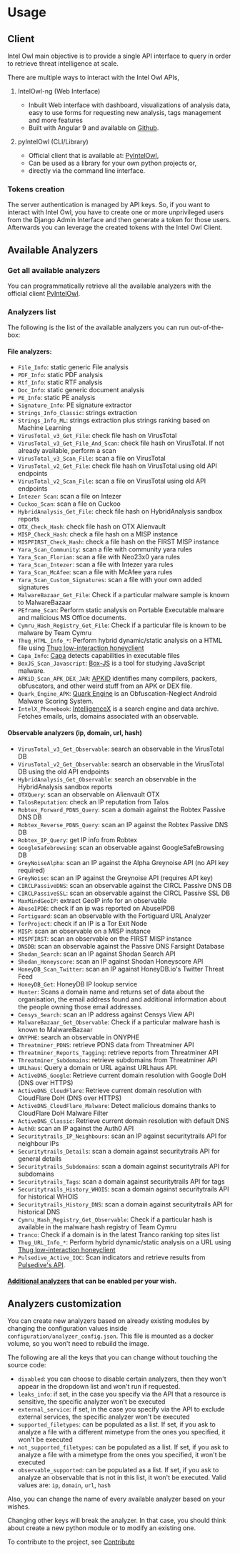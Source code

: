 # Usage

## Client
Intel Owl main objective is to provide a single API interface to query in order to retrieve threat intelligence at scale.

There are multiple ways to interact with the Intel Owl APIs,

1. IntelOwl-ng (Web Interface)

    - Inbuilt Web interface with dashboard, visualizations of analysis data, easy to use forms for requesting 
    new analysis, tags management and more features 
    - Built with Angular 9 and available on [Github](https://github.com/intelowlproject/intelowl-ng).

2. pyIntelOwl (CLI/Library)

    - Official client that is available at: [PyIntelOwl](https://github.com/intelowlproject/pyintelowl),
    - Can be used as a library for your own python projects or,
    - directly via the command line interface.

### Tokens creation
The server authentication is managed by API keys. So, if you want to interact with Intel Owl, you have to create one or more unprivileged users from the Django Admin Interface and then generate a token for those users.
Afterwards you can leverage the created tokens with the Intel Owl Client.

## Available Analyzers

### Get all available analyzers
You can programmatically retrieve all the available analyzers with the official client [PyIntelOwl](https://github.com/intelowlproject/pyintelowl).

### Analyzers list

The following is the list of the available analyzers you can run out-of-the-box:

#### File analyzers:
* `File_Info`: static generic File analysis
* `PDF_Info`: static PDF analysis
* `Rtf_Info`: static RTF analysis
* `Doc_Info`: static generic document analysis
* `PE_Info`: static PE analysis
* `Signature_Info`: PE signature extractor
* `Strings_Info_Classic`: strings extraction
* `Strings_Info_ML`: strings extraction plus strings ranking based on Machine Learning
* `VirusTotal_v3_Get_File`: check file hash on VirusTotal
* `VirusTotal_v3_Get_File_And_Scan`: check file hash on VirusTotal. If not already available, perform a scan
* `VirusTotal_v3_Scan_File`: scan a file on VirusTotal
* `VirusTotal_v2_Get_File`: check file hash on VirusTotal using old API endpoints
* `VirusTotal_v2_Scan_File`: scan a file on VirusTotal using old API endpoints
* `Intezer Scan`: scan a file on Intezer
* `Cuckoo_Scan`: scan a file on Cuckoo
* `HybridAnalysis_Get_File`: check file hash on HybridAnalysis sandbox reports
* `OTX_Check_Hash`: check file hash on OTX Alienvault
* `MISP_Check_Hash`: check a file hash on a MISP instance
* `MISPFIRST_Check_Hash`: check a file hash on the FIRST MISP instance
* `Yara_Scan_Community`: scan a file with community yara rules
* `Yara_Scan_Florian`: scan a file with Neo23x0 yara rules
* `Yara_Scan_Intezer`: scan a file with Intezer yara rules
* `Yara_Scan_McAfee`: scan a file with McAfee yara rules
* `Yara_Scan_Custom_Signatures`: scan a file with your own added signatures
* `MalwareBazaar_Get_File`: Check if a particular malware sample is known to MalwareBazaar 
* `PEframe_Scan`: Perform static analysis on Portable Executable malware and malicious MS Office documents.
* `Cymru_Hash_Registry_Get_File`: Check if a particular file is known to be malware by Team Cymru
* `Thug_HTML_Info_*`: Perform hybrid dynamic/static analysis on a HTML file using [Thug low-interaction honeyclient](https://thug-honeyclient.readthedocs.io/)
* `Capa_Info`: [Capa](https://github.com/fireeye/capa) detects capabilities in executable files
* `BoxJS_Scan_Javascript`: [Box-JS](https://github.com/CapacitorSet/box-js) is a tool for studying JavaScript malware. 
* `APKiD_Scan_APK_DEX_JAR`: [APKiD](https://github.com/rednaga/APKiD) identifies many compilers, packers, obfuscators, and other weird stuff from an APK or DEX file.
* `Quark_Engine_APK`: [Quark Engine](https://github.com/quark-engine/quark-engine) is an Obfuscation-Neglect Android Malware Scoring System.
* `IntelX_Phonebook`: [IntelligenceX](https://intelx.io/) is a search engine and data archive. Fetches emails, urls, domains associated with an observable.

#### Observable analyzers (ip, domain, url, hash)
* `VirusTotal_v3_Get_Observable`: search an observable in the VirusTotal DB
* `VirusTotal_v2_Get_Observable`: search an observable in the VirusTotal DB using the old API endpoints
* `HybridAnalysis_Get_Observable`: search an observable in the HybridAnalysis sandbox reports
* `OTXQuery`: scan an observable on Alienvault OTX
* `TalosReputation`: check an IP reputation from Talos
* `Robtex_Forward_PDNS_Query`: scan a domain against the Robtex Passive DNS DB
* `Robtex_Reverse_PDNS_Query`: scan an IP against the Robtex Passive DNS DB
* `Robtex_IP_Query`: get IP info from Robtex
* `GoogleSafebrowsing`: scan an observable against GoogleSafeBrowsing DB
* `GreyNoiseAlpha`: scan an IP against the Alpha Greynoise API (no API key required)
* `GreyNoise`: scan an IP against the Greynoise API (requires API key)
* `CIRCLPassiveDNS`: scan an observable against the CIRCL Passive DNS DB
* `CIRCLPassiveSSL`: scan an observable against the CIRCL Passive SSL DB
* `MaxMindGeoIP`: extract GeoIP info for an observable
* `AbuseIPDB`: check if an ip was reported on AbuseIPDB
* `Fortiguard`: scan an observable with the Fortiguard URL Analyzer
* `TorProject`: check if an IP is a Tor Exit Node
* `MISP`: scan an observable on a MISP instance
* `MISPFIRST`: scan an observable on the FIRST MISP instance
* `DNSDB`: scan an observable against the Passive DNS Farsight Database
* `Shodan_Search`: scan an IP against Shodan Search API
* `Shodan_Honeyscore`: scan an IP against Shodan Honeyscore API
* `HoneyDB_Scan_Twitter`: scan an IP against HoneyDB.io's Twitter Threat Feed
* `HoneyDB_Get`: HoneyDB IP lookup service
* `Hunter`: Scans a domain name and returns set of data about the organisation, the email address found and additional information about the people owning those email addresses. 
* `Censys_Search`: scan an IP address against Censys View API
* `MalwareBazaar_Get_Observable`: Check if a particular malware hash is known to MalwareBazaar
* `ONYPHE`: search an observable in ONYPHE
* `Threatminer_PDNS`: retrieve PDNS data from Threatminer API
* `Threatminer_Reports_Tagging`: retrieve reports from Threatminer API
* `Threatminer_Subdomains`: retrieve subdomains from Threatminer API
* `URLhaus`: Query a domain or URL against URLhaus API.
* `ActiveDNS_Google`: Retrieve current domain resolution with Google DoH (DNS over HTTPS)
* `ActiveDNS_CloudFlare`: Retrieve current domain resolution with CloudFlare DoH (DNS over HTTPS)
* `ActiveDNS_CloudFlare_Malware`: Detect malicious domains thanks to CloudFlare DoH Malware Filter
* `ActiveDNS_Classic`: Retrieve current domain resolution with default DNS
* `Auth0`: scan an IP against the Auth0 API
* `Securitytrails_IP_Neighbours`: scan an IP against securitytrails API for neighbour IPs
* `Securitytrails_Details`: scan a domain against securitytrails API for general details
* `Securitytrails_Subdomains`: scan a domain against securitytrails API for subdomains
* `Securitytrails_Tags`: scan a domain against securitytrails API for tags
* `Securitytrails_History_WHOIS`: scan a domain against securitytrails API for historical WHOIS
* `Securitytrails_History_DNS`: scan a domain against securitytrails API for historical DNS
* `Cymru_Hash_Registry_Get_Observable`: Check if a particular hash is available in the malware hash registry of Team Cymru
* `Tranco`: Check if a domain is in the latest Tranco ranking top sites list
* `Thug_URL_Info_*`: Perform hybrid dynamic/static analysis on a URL using [Thug low-interaction honeyclient](https://thug-honeyclient.readthedocs.io/)
* `Pulsedive_Active_IOC`: Scan indicators and retrieve results from [Pulsedive's API](https://pulsedive.com/api/).

#### [Additional analyzers](https://intelowl.readthedocs.io/en/develop/Advanced-Usage.html#optional-analyzers) that can be enabled per your wish.

## Analyzers customization
You can create new analyzers based on already existing modules by changing the configuration values inside `configuration/analyzer_config.json`. This file is mounted as a docker volume, so you won't need to rebuild the image.

The following are all the keys that you can change without touching the source code:
* `disabled`: you can choose to disable certain analyzers, then they won't appear in the dropdown list and won't run if requested.
* `leaks_info`: if set, in the case you specify via the API that a resource is sensitive, the specific analyzer won't be executed
* `external_service`: if set, in the case you specify via the API to exclude external services, the specific analyzer won't be executed
* `supported_filetypes`: can be populated as a list. If set, if you ask to analyze a file with a different mimetype from the ones you specified, it won't be executed
* `not_supported_filetypes`: can be populated as a list. If set, if you ask to analyze a file with a mimetype from the ones you specified, it won't be executed
* `observable_supported`: can be populated as a list. If set, if you ask to analyze an observable that is not in this list, it won't be executed. Valid values are: `ip`, `domain`, `url`, `hash`

Also, you can change the name of every available analyzer based on your wishes.

Changing other keys will break the analyzer. In that case, you should think about create a new python module or to modify an existing one.

To contribute to the project, see [Contribute](./Contribute.md)